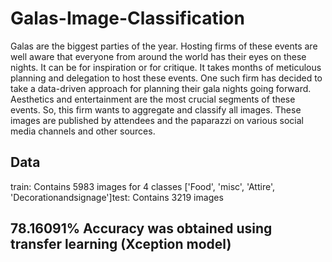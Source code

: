 # Galas-Image-Classification
Galas are the biggest parties of the year. Hosting firms of these events are well aware that everyone from around the world has their eyes on these nights. It can be for inspiration or for critique. It takes months of meticulous planning and delegation to host these events. One such firm has decided to take a data-driven approach for planning their gala nights going forward. Aesthetics and entertainment are the most crucial segments of these events. So, this firm wants to aggregate and classify all images. These images are published by attendees and the paparazzi on various social media channels and other sources. 

## Data
train: Contains 5983 images for 4 classes ['Food', 'misc', 'Attire', 'Decorationandsignage']test: Contains 3219 images

## 78.16091% Accuracy was obtained using transfer learning (Xception model)
